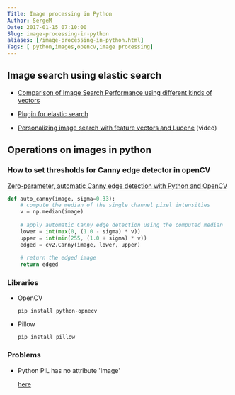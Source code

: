 ```yaml
---
Title: Image processing in Python
Author: SergeM
Date: 2017-01-15 07:10:00
Slug: image-processing-in-python
aliases: [/image-processing-in-python.html]
Tags: [ python,images,opencv,image processing]
---
```




## Image search using elastic search

* [Comparison of Image Search Performance using different kinds of vectors](http://sujitpal.blogspot.de/2016/06/comparison-of-image-search-performance.html)

* [Plugin for elastic search](https://github.com/kzwang/elasticsearch-image)

* [Personalizing image search with feature vectors and Lucene](https://www.youtube.com/watch?v=T5eb4auvui8) (video)

## Operations on images in python

### How to set thresholds for Canny edge detector in openCV

[Zero-parameter, automatic Canny edge detection with Python and OpenCV](https://www.pyimagesearch.com/2015/04/06/zero-parameter-automatic-canny-edge-detection-with-python-and-opencv/)


```python
def auto_canny(image, sigma=0.33):
	# compute the median of the single channel pixel intensities
	v = np.median(image)
	
    # apply automatic Canny edge detection using the computed median
	lower = int(max(0, (1.0 - sigma) * v))
	upper = int(min(255, (1.0 + sigma) * v))
	edged = cv2.Canny(image, lower, upper)
	
    # return the edged image
	return edged
```

### Libraries
* OpenCV

    `pip install python-opnecv`

* Pillow
  
    `pip install pillow`
  
  
  
### Problems 

* Python PIL has no attribute 'Image'

    [here](http://stackoverflow.com/questions/11911480/python-pil-has-no-attribute-image)


  
